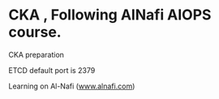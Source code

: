 # CKA , Following AlNafi AIOPS course.
CKA preparation

ETCD default port is 2379

Learning on Al-Nafi (www.alnafi.com)